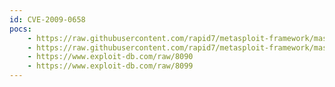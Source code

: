 ```yaml
---
id: CVE-2009-0658
pocs:
    - https://raw.githubusercontent.com/rapid7/metasploit-framework/master/modules/exploits/windows/browser/adobe_jbig2decode.rb
    - https://raw.githubusercontent.com/rapid7/metasploit-framework/master/modules/exploits/windows/fileformat/adobe_jbig2decode.rb
    - https://www.exploit-db.com/raw/8090
    - https://www.exploit-db.com/raw/8099
---
```

